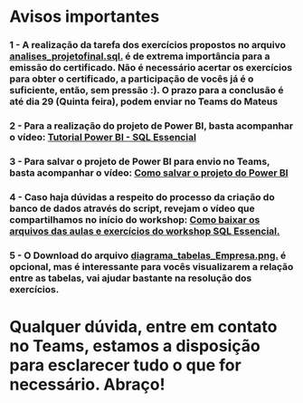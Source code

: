 # Avisos importantes

### 1 - A realização da tarefa dos exercícios propostos no arquivo [analises_projetofinal.sql.](../aula7/analises_projetofinal.sql) é de extrema importância para a emissão do certificado. Não é necessário acertar os exercícios para obter o certificado, a participação de vocês já é o suficiente, então, sem pressão :). O prazo para a conclusão é até dia 29 (Quinta feira), podem enviar no Teams do Mateus

### 2 - Para a realização do projeto de Power BI, basta acompanhar o vídeo: [Tutorial Power BI - SQL Essencial](https://youtu.be/pm_1a0gvZvo)

### 3 - Para salvar o projeto de Power BI para envio no Teams, basta acompanhar o vídeo: [Como salvar o projeto do Power BI](https://youtu.be/cjKQSC9i3UE)

### 4 - Caso haja dúvidas a respeito do processo da criação do banco de dados através do script, revejam o vídeo que compartilhamos no início do workshop: [Como baixar os arquivos das aulas e exercícios do workshop SQL Essencial.](https://www.youtube.com/watch?v=jCjeDQikpac)

### 5 - O Download do arquivo [diagrama_tabelas_Empresa.png.](../aula7/diagrama_tabelas_Empresa.png) é opcional, mas é interessante para vocês visualizarem a relação entre as tabelas, vai ajudar bastante na resolução dos exercícios.

# Qualquer dúvida, entre em contato no Teams, estamos a disposição para esclarecer tudo o que for necessário. Abraço!
